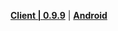 **[Client | 0.9.9](https://autopatchhk.yuanshen.com/client_app/pc_cb3/GenshinImpact_0.9.9.zip)**
| **[Android](https://autopatchhk.yuanshen.com/client_app/FinalClosedBeta/GenshinImpact.apk)**
